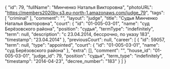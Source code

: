 {
    "id": 79,
    "fullName": "Минченко Наталья Викторовна",
    "photoURL": "https://members2020by.s3.eu-north-1.amazonaws.com/judge_79",
    "tags": [
        "criminal"
    ],
    "comment": "",
    "layout": "judge",
    "title": "Судья Минченко Наталья Викторовна",
    "court": {
        "id": "01-005-03-01",
        "name": "суд Берёзовского района",
        "position": "судья",
        "termType": "indefinitely",
        "term": null,
        "description": "c 23.04.2014, бессрочно, по указу 183",
        "timestamp": "23.04.2014"
    },
    "previousCourt": null,
    "career": [
        {
            "id": 59057,
            "term": null,
            "type": "appointed",
            "court": {
                "id": "01-005-03-01",
                "name": "суд Берёзовского района"
            },
            "extra": [],
            "comment": "",
            "house_id": "01-005-03-01",
            "judge_id": 79,
            "position": "судья",
            "term_type": "indefinitely",
            "timestamp": "2014-04-23",
            "decree_number": "183"
        }
    ]
}